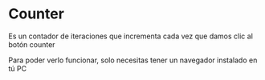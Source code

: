 # Counter
Es un contador de iteraciones que incrementa cada vez que damos clic al botón counter

Para poder verlo funcionar, solo necesitas tener un navegador instalado en tú PC

